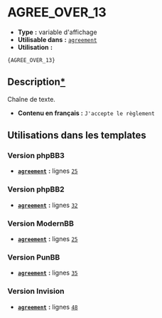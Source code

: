 # AGREE_OVER_13
* __Type__ __:__ variable d'affichage
* __Utilisable dans__ __:__ [`agreement`](../tpl/agreement.md#readme)
* __Utilisation__ __:__

```smarty
{AGREE_OVER_13}
```

## Description[*](https://fa-tvars.appspot.com/var/AGREE_OVER_13)
Chaîne de texte.

* __Contenu en français :__ `J'accepte le règlement`

## Utilisations dans les templates

### Version phpBB3
* __[`agreement`](../tpl/agreement.md#readme)__ __:__ lignes [`25`](../src/prosilver/agreement.tpl#L25)

### Version phpBB2
* __[`agreement`](../tpl/agreement.md#readme)__ __:__ lignes [`32`](../src/subsilver/agreement.tpl#L32)

### Version ModernBB
* __[`agreement`](../tpl/agreement.md#readme)__ __:__ lignes [`25`](../src/modernbb/agreement.tpl#L25)

### Version PunBB
* __[`agreement`](../tpl/agreement.md#readme)__ __:__ lignes [`35`](../src/punbb/agreement.tpl#L35)

### Version Invision
* __[`agreement`](../tpl/agreement.md#readme)__ __:__ lignes [`48`](../src/invision/agreement.tpl#L48)

